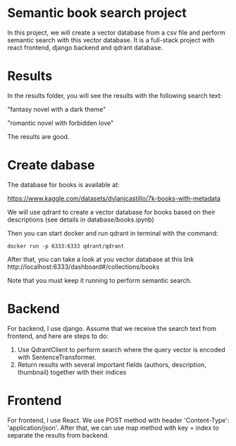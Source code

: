 # Semantic book search project

In this project, we will create a vector database from a csv file and perform semantic search with this vector database. It is a full-stack project with react frontend, django backend and qdrant database.

# Results

In the results folder, you will see the results with the following search text:

"fantasy novel with a dark theme"

"romantic novel with forbidden love"

The results are good.

# Create dabase

The database for books is available at:

https://www.kaggle.com/datasets/dylanjcastillo/7k-books-with-metadata

We will use qdrant to create a vector database for books based on their descriptions (see details in database/books.ipynb)

Then you can start docker and run qdrant in terminal with the command: 

    docker run -p 6333:6333 qdrant/qdrant

After that, you can take a look at you vector database at this link
http://localhost:6333/dashboard#/collections/books

Note that you must keep it running to perform semantic search.

# Backend

For backend, I use django. Assume that we receive the search text from frontend, and here are steps to do:
1. Use QdrantClient to perform search where the query vector is encoded with SentenceTransformer.
2. Return results with several important fields (authors, description, thumbnail) together with their indices

# Frontend

For frontend, I use React. We use POST method with header 'Content-Type': 'application/json'. After that, we can use map method with key = index to separate the results from backend.